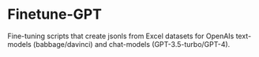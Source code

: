 # Finetune-GPT
Fine-tuning scripts that create jsonls from Excel datasets for OpenAIs text-models (babbage/davinci) and chat-models (GPT-3.5-turbo/GPT-4). 
